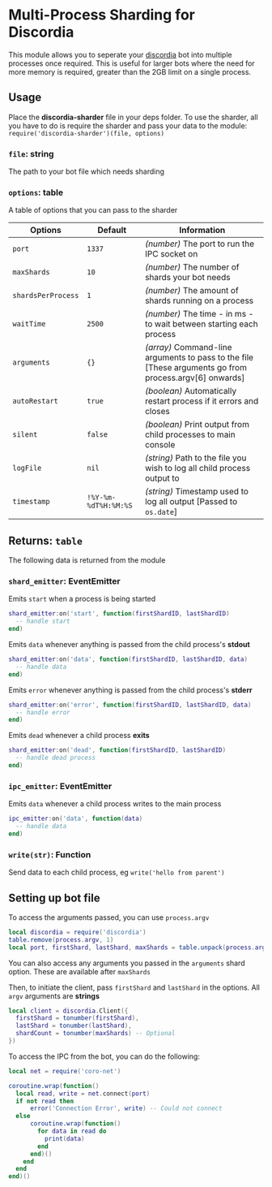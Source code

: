 # Multi-Process Sharding for Discordia

This module allows you to seperate your [discordia](https://github.com/SinisterRectus/Discordia) bot into multiple processes once required.
This is useful for larger bots where the need for more memory is required, greater than the 2GB limit on a single process.

## Usage

Place the **discordia-sharder** file in your deps folder.
To use the sharder, all you have to do is require the sharder and pass your data to the module:
`require('discordia-sharder')(file, options)`

### `file`: string
The path to your bot file which needs sharding

### `options`: table
A table of options that you can pass to the sharder

Options | Default | Information
--------|---------|------------
`port` | `1337` | *(number)* The port to run the IPC socket on
`maxShards` | `10` | *(number)* The number of shards your bot needs
`shardsPerProcess` | `1` | *(number)* The amount of shards running on a process
`waitTime` | `2500` | *(number)* The time - in ms - to wait between starting each process
`arguments` | `{}` | *(array)* Command-line arguments to pass to the file [These arguments go from process.argv[6] onwards]
`autoRestart` | `true` | *(boolean)* Automatically restart process if it errors and closes
`silent` | `false` | *(boolean)* Print output from child processes to main console
`logFile` | `nil` | *(string)* Path to the file you wish to log all child process output to
`timestamp` | `!%Y-%m-%dT%H:%M:%S` | *(string)* Timestamp used to log all output [Passed to `os.date`]

## Returns: `table`
The following data is returned from the module

### `shard_emitter`: EventEmitter
Emits `start` when a process is being started
```lua
shard_emitter:on('start', function(firstShardID, lastShardID)
  -- handle start
end)
```

Emits `data` whenever anything is passed from the child process's **stdout**
```lua
shard_emitter:on('data', function(firstShardID, lastShardID, data)
  -- handle data
end)
```

Emits `error` whenever anything is passed from the child process's **stderr**
```lua
shard_emitter:on('error', function(firstShardID, lastShardID, data)
  -- handle error
end)
```

Emits `dead` whenever a child process **exits**
```lua
shard_emitter:on('dead', function(firstShardID, lastShardID)
  -- handle dead process
end)
```

### `ipc_emitter`: EventEmitter
Emits `data` whenever a child process writes to the main process
```lua
ipc_emitter:on('data', function(data)
  -- handle data
end)
```

### `write(str)`: Function
Send data to each child process, eg `write('hello from parent')`

## Setting up bot file
To access the arguments passed, you can use `process.argv`
```lua
local discordia = require('discordia')
table.remove(process.argv, 1)
local port, firstShard, lastShard, maxShards = table.unpack(process.argv)
```
You can also access any arguments you passed in the `arguments` shard option. These are available after `maxShards`

Then, to initiate the client, pass `firstShard` and `lastShard` in the options. All `argv` arguments are **strings**
```lua
local client = discordia.Client({
  firstShard = tonumber(firstShard),
  lastShard = tonumber(lastShard),
  shardCount = tonumber(maxShards) -- Optional
})
```
To access the IPC from the bot, you can do the following:
```lua
local net = require('coro-net')

coroutine.wrap(function()
  local read, write = net.connect(port)
  if not read then
      error('Connection Error', write) -- Could not connect
  else
      coroutine.wrap(function()
        for data in read do
          print(data)
        end
      end)()
    end
  end
end)()
```